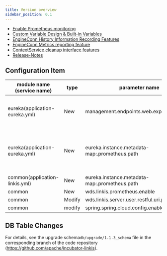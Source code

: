 ```yaml
---
title: Version overview
sidebar_position: 0.1
---
```


- [Enable Prometheus monitoring](/deployment/involve_prometheus_into_linkis.md)
- [Custom Variable Design & Built-in Variables](/architecture/commons/variable.md)
- [EngineConn History Information Recording Features](/architecture/computation_governance_services/engine/engine_conn_history.md)
- [EngineConn Metrics reporting feature](/architecture/computation_governance_services/engine/engine_conn_metrics.md)
- [ContextService cleanup interface features](/architecture/public_enhancement_services/context_service/content_service_cleanup.md)
- [Release-Notes](release-notes-1.1.3)

## Configuration Item

| module name (service name) | type | parameter name | default value | description |
| ----------- | ----- | -------------------------------------------------------- | ---------------- | ------------------------------------------------------- |
|eureka(application-eureka.yml) | New | management.endpoints.web.exposure.include|refresh,info,health,metrics | The endpoint exposure range for Spring Boot Actuator|
|eureka(application-eureka.yml) | New |eureka.instance.metadata-map:.prometheus.path| ${prometheus.path:/actuator/prometheus} | Prometheus monitoring endpoint for microservices registered in Eureka metadata|
|common(application-linkis.yml) | New | eureka.instance.metadata-map:.prometheus.path|${prometheus.path:${prometheus.endpoint}} | ditto|
|common | New |wds.linkis.prometheus.enable | false| |
|common | Modify | wds.linkis.server.user.restful.uri.pass.auth | /api/rest_j/v1/actuator/prometheus| |
|common | modify | spring.spring.cloud.config.enabled | false | |

## DB Table Changes
For details, see the upgrade schema`db/upgrade/1.1.3_schema` file in the corresponding branch of the code repository (https://github.com/apache/incubator-linkis).